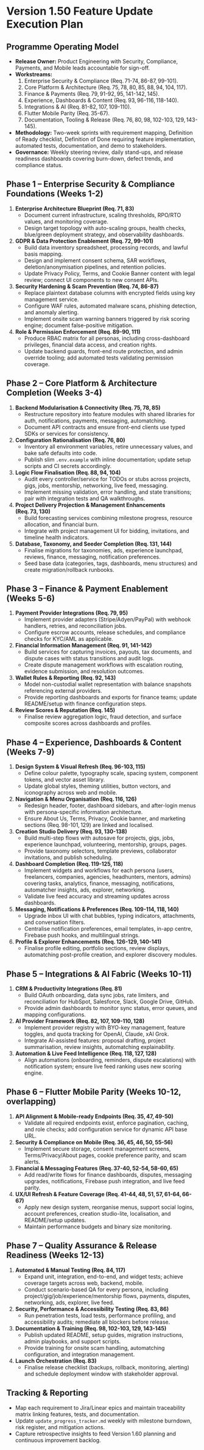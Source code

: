 # Version 1.50 Feature Update Execution Plan

## Programme Operating Model
- **Release Owner:** Product Engineering with Security, Compliance, Payments, and Mobile leads accountable for sign-off.
- **Workstreams:**
  1. Enterprise Security & Compliance (Req. 71-74, 86-87, 99-101).
  2. Core Platform & Architecture (Req. 75, 78, 80, 85, 88, 94, 104, 117).
  3. Finance & Payments (Req. 79, 91-92, 95, 141-142, 145).
  4. Experience, Dashboards & Content (Req. 93, 96-116, 118-140).
  5. Integrations & AI (Req. 81-82, 107, 109-110).
  6. Flutter Mobile Parity (Req. 35-67).
  7. Documentation, Tooling & Release (Req. 76, 80, 98, 102-103, 129, 143-145).
- **Methodology:** Two-week sprints with requirement mapping, Definition of Ready checklist, Definition of Done requiring feature implementation, automated tests, documentation, and demo to stakeholders.
- **Governance:** Weekly steering review, daily stand-ups, and release readiness dashboards covering burn-down, defect trends, and compliance status.

## Phase 1 – Enterprise Security & Compliance Foundations (Weeks 1-2)
1. **Enterprise Architecture Blueprint (Req. 71, 83)**
   - Document current infrastructure, scaling thresholds, RPO/RTO values, and monitoring coverage.
   - Design target topology with auto-scaling groups, health checks, blue/green deployment strategy, and observability dashboards.
2. **GDPR & Data Protection Enablement (Req. 72, 99-101)**
   - Build data inventory spreadsheet, processing records, and lawful basis mapping.
   - Design and implement consent schema, SAR workflows, deletion/anonymisation pipelines, and retention policies.
   - Update Privacy Policy, Terms, and Cookie Banner content with legal review; connect UI components to new consent APIs.
3. **Security Hardening & Scam Prevention (Req. 74, 86-87)**
   - Replace plaintext database columns with encrypted fields using key management service.
   - Configure WAF rules, automated malware scans, phishing detection, and anomaly alerting.
   - Implement onsite scam warning banners triggered by risk scoring engine; document false-positive mitigation.
4. **Role & Permission Enforcement (Req. 89-90, 111)**
   - Produce RBAC matrix for all personas, including cross-dashboard privileges, financial data access, and creation rights.
   - Update backend guards, front-end route protection, and admin override tooling; add automated tests validating permission coverage.

## Phase 2 – Core Platform & Architecture Completion (Weeks 3-4)
1. **Backend Modularisation & Connectivity (Req. 75, 78, 85)**
   - Restructure repository into feature modules with shared libraries for auth, notifications, payments, messaging, automatching.
   - Document API contracts and ensure front-end clients use typed SDKs or services for consistency.
2. **Configuration Rationalisation (Req. 76, 80)**
   - Inventory all environment variables, retire unnecessary values, and bake safe defaults into code.
   - Publish slim `.env.example` with inline documentation; update setup scripts and CI secrets accordingly.
3. **Logic Flow Finalisation (Req. 88, 94, 104)**
   - Audit every controller/service for TODOs or stubs across projects, gigs, jobs, mentorship, networking, live feed, messaging.
   - Implement missing validation, error handling, and state transitions; pair with integration tests and QA walkthroughs.
4. **Project Delivery Projection & Management Enhancements (Req. 73, 130)**
   - Build forecasting services combining milestone progress, resource allocation, and financial burn.
   - Integrate with project management UI for bidding, invitations, and timeline health indicators.
5. **Database, Taxonomy, and Seeder Completion (Req. 131, 144)**
   - Finalise migrations for taxonomies, ads, experience launchpad, reviews, finance, messaging, notification preferences.
   - Seed base data (categories, tags, dashboards, menu structures) and create migration/rollback runbooks.

## Phase 3 – Finance & Payment Enablement (Weeks 5-6)
1. **Payment Provider Integrations (Req. 79, 95)**
   - Implement provider adapters (Stripe/Adyen/PayPal) with webhook handlers, retries, and reconciliation jobs.
   - Configure escrow accounts, release schedules, and compliance checks for KYC/AML as applicable.
2. **Financial Information Management (Req. 91, 141-142)**
   - Build services for capturing invoices, payouts, tax documents, and dispute cases with status transitions and audit logs.
   - Create dispute management workflows with escalation routing, evidence submission, and resolution outcomes.
3. **Wallet Rules & Reporting (Req. 92, 143)**
   - Model non-custodial wallet representation with balance snapshots referencing external providers.
   - Provide reporting dashboards and exports for finance teams; update README/setup with finance configuration steps.
4. **Review Scores & Reputation (Req. 145)**
   - Finalise review aggregation logic, fraud detection, and surface composite scores across dashboards and profiles.

## Phase 4 – Experience, Dashboards & Content (Weeks 7-9)
1. **Design System & Visual Refresh (Req. 96-103, 115)**
   - Define colour palette, typography scale, spacing system, component tokens, and vector asset library.
   - Update global styles, theming utilities, button vectors, and iconography across web and mobile.
2. **Navigation & Menu Organisation (Req. 116, 126)**
   - Redesign header, footer, dashboard sidebars, and after-login menus with persona-specific information architecture.
   - Ensure About Us, Terms, Privacy, Cookie banner, and marketing sections (Req. 98-101, 129) are linked and localised.
3. **Creation Studio Delivery (Req. 93, 130-138)**
   - Build multi-step flows with autosave for projects, gigs, jobs, experience launchpad, volunteering, mentorship, groups, pages.
   - Provide taxonomy selectors, template previews, collaborator invitations, and publish scheduling.
4. **Dashboard Completion (Req. 119-125, 118)**
   - Implement widgets and workflows for each persona (users, freelancers, companies, agencies, headhunters, mentors, admins) covering tasks, analytics, finance, messaging, notifications, automatcher insights, ads, explorer, networking.
   - Validate live feed accuracy and streaming updates across dashboards.
5. **Messaging, Notifications & Preferences (Req. 109-114, 118, 140)**
   - Upgrade inbox UI with chat bubbles, typing indicators, attachments, and conversation filters.
   - Centralise notification preferences, email templates, in-app centre, Firebase push hooks, and multilingual strings.
6. **Profile & Explorer Enhancements (Req. 126-129, 140-141)**
   - Finalise profile editing, portfolio sections, review displays, automatching post-profile creation, and explorer discovery modules.

## Phase 5 – Integrations & AI Fabric (Weeks 10-11)
1. **CRM & Productivity Integrations (Req. 81)**
   - Build OAuth onboarding, data sync jobs, rate limiters, and reconciliation for HubSpot, Salesforce, Slack, Google Drive, GitHub.
   - Provide admin dashboards to monitor sync status, error queues, and mapping configurations.
2. **AI Provider Framework (Req. 82, 107, 109-110, 128)**
   - Implement provider registry with BYO-key management, feature toggles, and quota tracking for OpenAI, Claude, xAI Grok.
   - Integrate AI-assisted features: proposal drafting, project summarisation, review insights, automatching explainability.
3. **Automation & Live Feed Intelligence (Req. 118, 127, 128)**
   - Align automations (onboarding, reminders, dispute escalations) with notification system; ensure live feed ranking uses new scoring engine.

## Phase 6 – Flutter Mobile Parity (Weeks 10-12, overlapping)
1. **API Alignment & Mobile-ready Endpoints (Req. 35, 47, 49-50)**
   - Validate all required endpoints exist, enforce pagination, caching, and role checks; add configuration service for dynamic API base URL.
2. **Security & Compliance on Mobile (Req. 36, 45, 46, 50, 55-56)**
   - Implement secure storage, consent management screens, Terms/Privacy/About pages, cookie preference parity, and scam alerts.
3. **Financial & Messaging Features (Req. 37-40, 52-54, 58-60, 65)**
   - Add read/write flows for finance dashboards, disputes, messaging upgrades, notifications, Firebase push integration, and live feed parity.
4. **UX/UI Refresh & Feature Coverage (Req. 41-44, 48, 51, 57, 61-64, 66-67)**
   - Apply new design system, reorganise menus, support social logins, account preferences, creation studio-lite, localisation, and README/setup updates.
   - Maintain performance budgets and binary size monitoring.

## Phase 7 – Quality Assurance & Release Readiness (Weeks 12-13)
1. **Automated & Manual Testing (Req. 84, 117)**
   - Expand unit, integration, end-to-end, and widget tests; achieve coverage targets across web, backend, mobile.
   - Conduct scenario-based QA for every persona, including project/gig/job/experience/mentorship flows, payments, disputes, networking, ads, explorer, live feed.
2. **Security, Performance & Accessibility Testing (Req. 83, 86)**
   - Run penetration tests, load tests, performance profiling, and accessibility audits; remediate all blockers before release.
3. **Documentation & Training (Req. 98, 102-103, 129, 143-145)**
   - Publish updated README, setup guides, migration instructions, admin playbooks, and support scripts.
   - Provide training for onsite scam handling, automatching configuration, and integration management.
4. **Launch Orchestration (Req. 83)**
   - Finalise release checklist (backups, rollback, monitoring, alerting) and schedule deployment window with stakeholder approval.

## Tracking & Reporting
- Map each requirement to Jira/Linear epics and maintain traceability matrix linking features, tests, and documentation.
- Update `update_progress_tracker.md` weekly with milestone burndown, risk register, and mitigation actions.
- Capture retrospective insights to feed Version 1.60 planning and continuous improvement backlog.
